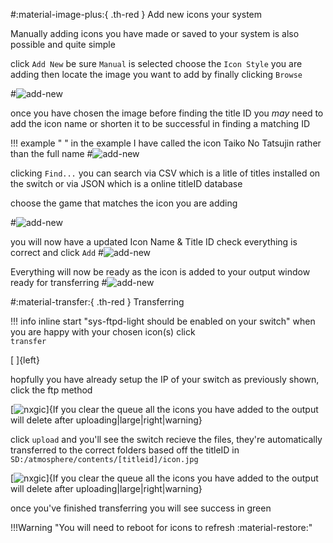 #:material-image-plus:{ .th-red } Add new icons your system

Manually adding icons you have made or saved to your system is also possible and quite simple

click `Add New` be sure `Manual` is selected choose the `Icon Style` you are adding
then locate the image you want to add by finally clicking `Browse`

#![add-new](<img/usingnxgic/br-add/add-newbr1.png>)

once you have chosen the image before finding the title ID you *may* need to add the icon name or shorten it to be successful in finding a matching ID

!!! example "&nbsp;"
	in the example I have called the icon Taiko No Tatsujin
	rather than the full name
	#![add-new](<img/usingnxgic/br-add/add-newbr2.png>)

clicking `Find...` you can search via CSV which is a litle of titles installed on the switch
or via JSON which is a online titleID database

choose the game that matches the icon you are adding

#![add-new](<img/usingnxgic/br-add/add-newbr3.png>)

you will now have a updated Icon Name & Title ID check everything is correct and click `Add`
#![add-new](<img/usingnxgic/br-add/add-newbr4.png>)

Everything will now be ready as the icon is added to your output window ready for transferring 
#![add-new](<img/usingnxgic/br-add/add-newbr5.png>)

#:material-transfer:{ .th-red } Transferring

!!! info inline start "sys-ftpd-light should be enabled on your switch"
when you are happy with your chosen icon(s) click<br> `transfer`

[ ]{left}

hopfully you have already setup the IP of your switch as previously shown, click the ftp method


[![nxgic](<img/usingnxgic/nx-gic5.png>)]{If you clear the queue all the icons you have added to the output will delete after uploading|large|right|warning}

click ```upload``` and you'll see the switch recieve the files, they're automatically transferred to the correct folders based off the titleID
in `SD:/atmosphere/contents/[titleid]/icon.jpg`

[![nxgic](<img/usingnxgic/nx-gic6.png>)]{If you clear the queue all the icons you have added to the output will delete after uploading|large|right|warning}


once you've finished transferring you will see success in green

!!!Warning "You will need to reboot for icons to refresh :material-restore:"

